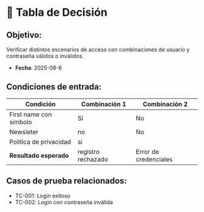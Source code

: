 # 🧠 Tabla de Decisión 

## Objetivo:
Verificar distintos escenarios de acceso con combinaciones de usuario y contraseña válidos o inválidos.

- **Fecha**: 2025-08-6
## Condiciones de entrada:

| Condición                 | Combinación 1      | Combinación 2      |
|---------------------------|--------------------|--------------------|
| First name con simbolo    | Sí                 | No                 |
| Newsleter                 | no                 | No                 |
| Politica de privacidad    | si                 |                    |
| **Resultado esperado**    | registro rechazado     | Error de credenciales |


## Casos de prueba relacionados:
- TC-001: Login exitoso
- TC-002: Login con contraseña inválida

